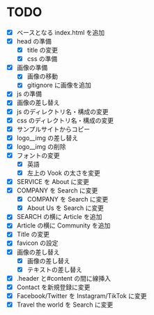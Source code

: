 # TODO

- [x] ベースとなる index.html を追加
- [x] head の準備
  - [x] title の変更
  - [x] css の準備
- [x] 画像の準備
  - [x] 画像の移動
  - [x] gitignore に画像を追加
- [x] js の準備
- [x] 画像の差し替え
- [x] js のディレクトリ名・構成の変更
- [x] css のディレクトリ名・構成の変更
- [x] サンプルサイトからコピー
- [x] logo\_\_img の差し替え
- [x] logo\_\_img の削除
- [x] フォントの変更
  - [x] 英語
  - [x] 左上の Vook の太さを変更
- [x] SERVICE を About に変更
- [x] COMPANY を Search に変更
  - [x] COMPANY を Search に変更
  - [x] About Us を Search に変更
- [x] SEARCH の横に Article を追加
- [x] Article の横に Community を追加
- [x] Title の変更
- [x] favicon の設定
- [x] 画像の差し替え
  - [x] 画像の差し替え
  - [x] テキストの差し替え
- [x] .header と#content の間に線挿入
- [x] Contact を新規登録に変更
- [x] Facebook/Twitter を Instagram/TikTok に変更
- [x] Travel the world を Search に変更
